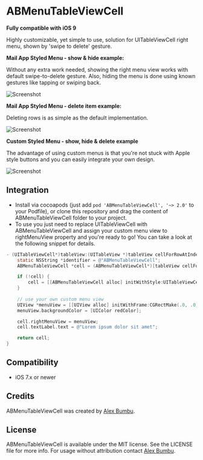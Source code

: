 # ABMenuTableViewCell

**Fully compatible with iOS 9**

Highly customizable, yet simple to use, solution for UITableViewCell right menu, shown by 'swipe to delete' gesture.

**Mail App Styled Menu - show & hide example:**

Without any extra work needed, showing the right menu view works with default swipe-to-delete gesture. Also, hiding the menu is done using known gestures like tapping or swiping back. 

![Screenshot](https://github.com/alexbumbu/ABMenuTableViewCell/blob/master/sample_mail_hide.gif)

**Mail App Styled Menu - delete item example:**

Deleting rows is as simple as the default implementation. 

![Screenshot](https://github.com/alexbumbu/ABMenuTableViewCell/blob/master/sample_mail_delete.gif)

**Custom Styled Menu - show, hide & delete example**

The advantage of using custom menus is that you're not stuck with Apple style buttons and you can easily integrate your own design.

![Screenshot](https://github.com/alexbumbu/ABMenuTableViewCell/blob/master/sample_custom_delete.gif)

## Integration

* Install via cocoapods (just add ```pod 'ABMenuTableViewCell', '~> 2.0'``` to your Podfile), or clone this repository and drag the content of ABMenuTableViewCell folder to your project.  
* To use you just need to replace UITableViewCell with ABMenuTableViewCell and assign your custom menu view to rightMenuView property and you're ready to go! You can take a look at the following snippet for details.

```objective-c
- (UITableViewCell*)tableView:(UITableView *)tableView cellForRowAtIndexPath:(NSIndexPath *)indexPath {
    static NSString *identifier = @"ABMenuTableViewCell";
    ABMenuTableViewCell *cell = (ABMenuTableViewCell*)[tableView cellForRowAtIndexPath:indexPath];

    if (!cell) {
        cell = [[ABMenuTableViewCell alloc] initWithStyle:UITableViewCellStyleDefault reuseIdentifier:identifier];
    }
    
    // use your own custom menu view
    UIView *menuView = [[UIView alloc] initWithFrame:CGRectMake(.0, .0, 160.0, 44.0)];
    menuView.backgroundColor = [UIColor redColor];

    cell.rightMenuView = menuView;
    cell.textLabel.text = @"Lorem ipsum dolor sit amet";

    return cell;
}
```

## Compatibility

* iOS 7.x or newer

## Credits

ABMenuTableViewCell was created by [Alex Bumbu](https://github.com/alexbumbu).

## License

ABMenuTableViewCell is available under the MIT license. See the LICENSE file for more info.
For usage without attribution contact [Alex Bumbu](mailto:alex.bumbu@gmail.com).
